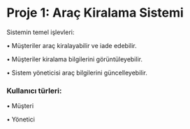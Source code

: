 # Proje 1: Araç Kiralama Sistemi
Sistemin temel işlevleri:

• Müşteriler araç kiralayabilir ve iade edebilir.

• Müşteriler kiralama bilgilerini görüntüleyebilir.

• Sistem yöneticisi araç bilgilerini güncelleyebilir.





### Kullanıcı türleri:
• Müşteri

• Yönetici
